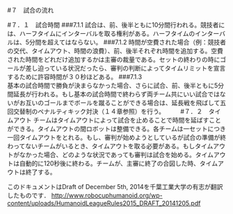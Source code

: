 #７　試合の流れ

#７．１　試合時間
###7.1.1
試合は、前、後半ともに10分間行われる。競技者には、ハーフタイムにインターバルを取る権利がある。ハーフタイムのインターバルは、5分間を超えてはならない。
###7.1.2
時間が空費された場合（例：競技者の交代、タイムアウト、時間の浪費）、前、後半それぞれ時間を追加する。空費された時間をどれだけ追加するかは主審の裁量である。セットの終わりの時にゴールが差し迫っている状況だったら、審判の判断によってタイムリミットを宣言するために許容時間が３０秒ほどある。
###7.1.3	
基本の試合時間で勝負が決まらなかった場合、さらに試合、前、後半ともに5分間延長が行われる。もし基本の試合時間で終わらず両チーム共にいい試合ではないがお互いのゴールまでボールを蹴ることができる場合は、延長戦を飛ばして五回交替制のペナルティキック対決（１４章参照）を行う。
　　
#７．２　タイムアウト
チームはタイムアウトによって試合を止めることで時間を延ばすことができる。タイムアウトの間ロボットは整備できる。各チームは一セットにつき一回タイムアウトをとれる。もし、審判が始めようとしているが試合の準備が終わってないチームがいるとき、タイムアウトを取る必要がある。もしタイムアウトがなかった場合、どのような状況であっても審判は試合を始める。タイムアウトは自動的に120秒後に終わる。チームが、主審に終了の合図した時、タイムアウトは終了する。

このドキュメントはDraft of December 5th, 2014を千葉工業大学の有志が翻訳したものです．
http://www.robocuphumanoid.org/wp-content/uploads/HumanoidLeagueRules2015_DRAFT_20141205.pdf

